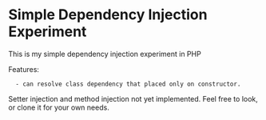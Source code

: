 # Simple Dependency Injection Experiment

This is my simple dependency injection experiment in PHP

Features:
```
  - can resolve class dependency that placed only on constructor.
```

Setter injection and method injection not yet implemented.
Feel free to look, or clone it for your own needs.
